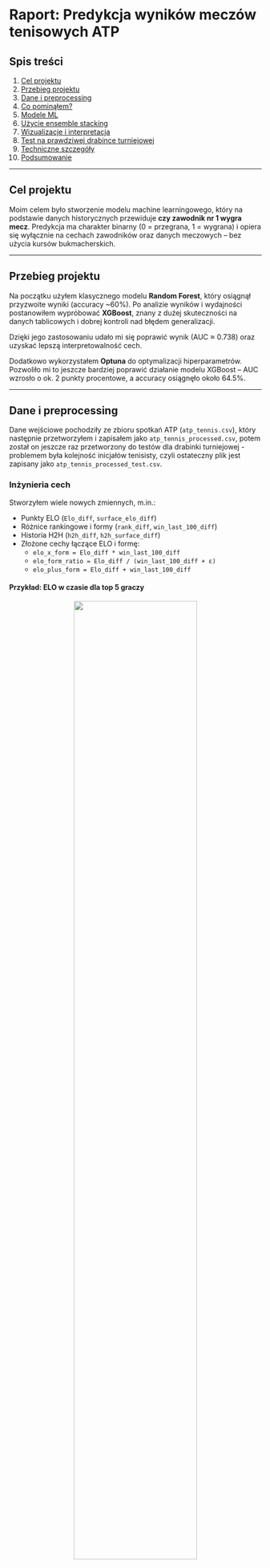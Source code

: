 # Raport: Predykcja wyników meczów tenisowych ATP

## Spis treści

1. [Cel projektu](#cel-projektu)  
2. [Przebieg projektu](#przebieg-projektu)  
3. [Dane i preprocessing](#dane-i-preprocessing)  
4. [Co pominąłem?](#co-pominąłem)  
5. [Modele ML](#modele-ml)
6. [Użycie ensemble stacking](#użycie-ensemble-stacking)
7. [Wizualizacje i interpretacja](#wizualizacje-i-interpretacja)  
8. [Test na prawdziwej drabince turniejowej](#test-na-prawdziwej-drabince-turniejowej)  
9. [Techniczne szczegóły](#techniczne-szczegóły)  
10. [Podsumowanie](#podsumowanie)  

---

## Cel projektu

Moim celem było stworzenie modelu machine learningowego, który na podstawie danych historycznych przewiduje **czy zawodnik nr 1 wygra mecz**. Predykcja ma charakter binarny (0 = przegrana, 1 = wygrana) i opiera się wyłącznie na cechach zawodników oraz danych meczowych – bez użycia kursów bukmacherskich.

---

## Przebieg projektu

Na początku użyłem klasycznego modelu **Random Forest**, który osiągnął przyzwoite wyniki (accuracy ~60%). Po analizie wyników i wydajności postanowiłem wypróbować **XGBoost**, znany z dużej skuteczności na danych tablicowych i dobrej kontroli nad błędem generalizacji.

Dzięki jego zastosowaniu udało mi się poprawić wynik (AUC ≈ 0.738) oraz uzyskać lepszą interpretowalność cech.

Dodatkowo wykorzystałem **Optuna** do optymalizacji hiperparametrów. Pozwoliło mi to jeszcze bardziej poprawić działanie modelu XGBoost – AUC wzrosło o ok. 2 punkty procentowe, a accuracy osiągnęło około 64.5%.

---

## Dane i preprocessing

Dane wejściowe pochodziły ze zbioru spotkań ATP (`atp_tennis.csv`), który następnie przetworzyłem i zapisałem jako `atp_tennis_processed.csv`, potem został on jeszcze raz przetworzony do testów dla drabinki turniejowej - problemem była kolejność inicjałów tenisisty, czyli ostateczny plik jest zapisany jako `atp_tennis_processed_test.csv`. 

### Inżynieria cech

Stworzyłem wiele nowych zmiennych, m.in.:

- Punkty ELO (`Elo_diff`, `surface_elo_diff`)
- Różnice rankingowe i formy (`rank_diff`, `win_last_100_diff`)
- Historia H2H (`h2h_diff`, `h2h_surface_diff`)
- Złożone cechy łączące ELO i formę:
  - `elo_x_form = Elo_diff * win_last_100_diff`
  - `elo_form_ratio = Elo_diff / (win_last_100_diff + ε)`
  - `elo_plus_form = Elo_diff + win_last_100_diff`

#### Przykład: ELO w czasie dla top 5 graczy

<p align="center">
  <img src="../images/elo_over_time.png" width="70%">
</p>

---

Aby uchwycić aktualną formę zawodników oraz ich historię rywalizacji, przygotowałem funkcje, które dynamicznie obliczają cechy na podstawie danych historycznych do danego dnia (`Date`). Cechy te mogą znacząco wspierać model predykcyjny, umożliwiając mu analizę trendów i wzorców w grze zawodników.

### Wygrane w ostatnich N meczach

Dla każdego meczu obliczyłem współczynnik zwycięstw z ostatnich:

- 5 (`win_last_5_diff`)
- 25 (`win_last_25_diff`)
- 50 (`win_last_50_diff`)
- 100 (`win_last_100_diff`)
- 250 (`win_last_250_diff`)

dla obu zawodników, a następnie zapisałem ich różnicę. Pozwala to modelowi rozpoznać, który z zawodników jest w lepszej formie krótkoterminowej lub długoterminowej.

### Gradient rankingu ELO

Gradient rankingu ELO mierzy tempo zmiany siły zawodnika na przestrzeni ostatnich n meczów. Obliczamy go jako różnicę pomiędzy rankingiem ELO w najnowszym meczu a rankingiem ELO sprzed n meczów, podzieloną przez n. 

Ta cecha pozwala ocenić, czy zawodnik jest na fali wznoszącej (rosnące ELO) lub czy jego forma spada.

Gradienty obliczane są dla różnych długości serii meczów: 20, 35, 50 i 100, a następnie tworzymy cechy różnicowe pomiędzy dwoma zawodnikami:

- `elo_grad_20_diff`
- `elo_grad_35_diff`
- `elo_grad_50_diff`
- `elo_grad_100_diff`

### Stosunek zwycięstw na ostatnich n meczach

Ta cecha mierzy skuteczność zawodnika w jego ostatnich n meczach przed datą danego spotkania. Obliczamy stosunek liczby zwycięstw do liczby rozegranych meczów w tym okresie. W przypadku braku danych o poprzednich meczach zawodnika, przyjmujemy neutralną wartość 0.5.

### Historia bezpośrednich pojedynków (H2H)

Historia bezpośrednich pojedynków między dwoma zawodnikami to istotna cecha, która pomaga ocenić, jak często i z jakim skutkiem mierzyli się oni ze sobą w przeszłości. 

Funkcja `calc_h2h` liczy różnicę zwycięstw pomiędzy dwoma graczami, bazując na meczach rozegranych przed datą bieżącego spotkania. Wynik dodatni oznacza przewagę pierwszego gracza, ujemny – drugiego, a zero – brak przewagi lub brak wcześniejszych pojedynków.

- `h2h_diff`
- `h2h_surface_diff`

---

## Co pominąłem?

Zrezygnowałem ze zmiennych `Odd_1` i `Odd_2` (kursy bukmacherskie), mimo że są bardzo predykcyjne. Zawierają jednak wiedzę rynkową, która zaburzyłaby ocenę „czysto sportowego” modelu. Chciałem, by predykcja opierała się wyłącznie na danych sportowych.

---

## Modele ML

### Główny model: XGBoost

- Algorytm: drzewa gradientowe
- Tuning hiperparametrów: **Optuna**
  - `StratifiedKFold` i metryka `logloss`
  - `early_stopping_rounds` w walidacji
- Najlepsze wyniki:
  - **AUC ≈ 0.738**
  - **Accuracy ≈ 65.3%**

#### Przykładowe drzewo decyzyjne XGBoost

<p align="center">
  <img src="../images/decision_tree/xgb_tree_0.png" width="75%">
</p>

## Użycie ensemble stacking

W projekcie postanowiłem wykorzystać technikę **ensemble stacking**, łącząc trzy różne modele: XGBoost, Random Forest oraz Logistic Regression. Wybrałem je, ponieważ każdy z nich ma unikalne zalety, które mogą się wzajemnie uzupełniać, co pozwala osiągnąć lepszą skuteczność predykcji niż pojedynczy model.

### Powody wyboru poszczególnych modeli:

- **XGBoost**  
  To zaawansowany model oparty na drzewach decyzyjnych z gradient boostingiem. Charakteryzuje się wysoką skutecznością na danych tablicowych, dobrym radzeniem sobie z nieliniowościami i interakcjami cech, a także oferuje wiele opcji regularyzacji, co pomaga ograniczyć przeuczenie.

- **Random Forest**  
  Model ten składa się z wielu drzew decyzyjnych uczonych na losowych podpróbkach danych i cech. Jest bardzo stabilny, odporny na overfitting i dobrze radzi sobie z danymi zawierającymi szum. Random Forest często działa dobrze tam, gdzie modele boostingowe mogą być zbyt dopasowane.

- **Logistic Regression**  
  Prostota i interpretowalność to główne zalety regresji logistycznej. Jest to model liniowy, który dobrze uzupełnia modele oparte na drzewach, szczególnie jeśli w danych występują silne zależności liniowe. Ponadto, regresja logistyczna potrafi działać dobrze jako meta-model w stacking’u, ucząc się, jak optymalnie łączyć prognozy bazowych modeli.

Dzięki temu podejściu osiągnąłem lepsze wyniki niż przy użyciu pojedynczego modelu, co potwierdziły testy i metryki jakości predykcji.

### Inne modele, które przetestowałem:

- **Random Forest** – punkt wyjścia (accuracy ~64%)
- **Sieć neuronowa (Keras)** – podobna skuteczność, mniejsza interpretowalność
- **kNN**: 0.6080  
- **Naive Bayes**: 0.6482  
- **Decision Tree**: 0.5705

---

## Wizualizacje i interpretacja

Wygenerowałem m.in.:

- **Krzywe ROC** do porównania modeli
- **Feature importance** z modelu XGBoost

## Wykresy Sieci neuronowej

<p align="center">
  <img src="../images/neural_network/training_curves.png" width="70%">
</p>

Model dobrze uczy się na danych treningowych, ale nie poprawia się na danych walidacyjnych — accuracy tam stoi w miejscu, a loss lekko rośnie. To sugeruje problem z generalizacją i możliwe przeuczenie.

<p align="center">
  <img src="../images/neural_network/training_curves_full.png" width="70%">
</p>

Model na innych danych uczy się stabilnie, bez wyraźnych oznak overfittingu — krzywe walidacyjne podążają za treningowymi.

## Wykres ważności cech drzew xgboost

<p align="center">
  <img src="../images/decision_tree/xgb_feature_importance.png" width="70%">
</p>

Z analizy wynika, że:
> Najsilniejszym predyktorem są punkty **ELO** oraz ich kombinacja z formą (`elo_plus_form`).

---

## Test na prawdziwej drabince turniejowej

Przetestowałem model na rzeczywistym turnieju wielkoszlemowym.

1. **Pobranie drabinki**  
   Napisałem skrypt `scrape_grandslam_bracket`, który automatycznie zaciągał aktualne pary meczowe.

2. **Predykcja meczów**  
   Wykorzystałem dane z ostatnich meczów zawodników (`players_latest_features`) i przewidziałem wyniki każdej rundy.

3. **Model poprawnie wytypował zwycięzcę turnieju!**  
   Wyniki zapisałem w pliku `predicted_bracket.csv`.

4. **Wizualizacje**  
   Dla każdego meczu wygenerowałem wykres wpływu cech, a także stworzyłem wizualizację całej drabinki.

<p align="center">
  <img src="../images/bracket/importance_r6_m124_Sinner J._vs_Djokovic N..png" width="70%">
  <br><br>
  <img src="../images/bracket/tree_plotly_bracket.png" width="70%">
</p>

---

## Techniczne szczegóły

- Dane: `data/processed/atp_tennis_processed.csv`
- Język: Python
- Biblioteki: zapisane w `requirements.txt`
- Modele: `models/`
- Wizualizacje: `images/`

---

## Podsumowanie

Stworzyłem własny system ELO oraz wzbogaciłem dane o cechy formy, rankingu i historii spotkań. Dzięki temu zbudowałem solidny model predykcyjny.

Najlepsze rezultaty uzyskał ensemble stacking łączący XGBoost, Random Forest oraz regresję logistyczną. Dzięki tej kombinacji skuteczność modelu poprawiłem o dodatkowe 2% AUC za pomocą Optuna. Ensemble osiąga accuracy na poziomie około 66%, jest odporny na overfitting i dobrze interpretuje wpływ poszczególnych cech.

Dzięki testowi na realnym turnieju mogłem pokazać praktyczne zastosowanie modelu w typowaniu zwycięzców.

Model można łatwo rozbudować i zintegrować z większymi systemami predykcyjnymi – np. o dane rynkowe, pogodowe lub trackingowe zawodników.

